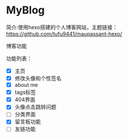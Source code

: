 # MyBlog

简介:使用hexo搭建的个人博客网站，主题链接：https://github.com/tufu9441/maupassant-hexo/

博客功能

功能列表：

* [X] 主页
* [X] 修改头像和个性签名
* [X] about me
* [X] tags标签
* [X] 404界面
* [X] 头像点击跳转问题
* [ ] 分类界面
* [X] 留言板功能
* [ ] 友链功能
